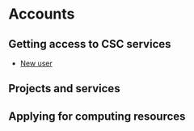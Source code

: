 # Accounts

## Getting access to CSC services

* [New user](../articles/creating-a-new-user-account.md)

## Projects and services

## Applying for computing resources
